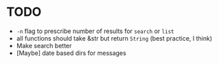 # TODO
- `-n` flag to prescribe number of results for `search` or `list`
- all functions should take &str but return `String` (best practice, I think)
- Make search better
- [Maybe] date based dirs for messages